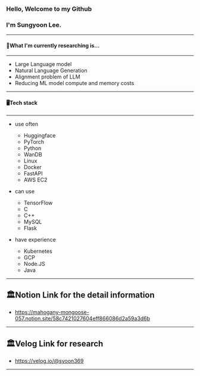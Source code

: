 ### Hello, Welcome to my Github
### I'm Sungyoon Lee.
---
#### 📖What I'm currently researching is...
---
- Large Language model
- Natural Language Generation
- Alignment problem of LLM
- Reducing ML model compute and memory costs
---
#### 🖥️Tech stack
---
- use often
	
    - Huggingface
    - PyTorch
    - Python
    - WanDB
    - Linux
    - Docker
    - FastAPI
    - AWS EC2
- can use
	
    - TensorFlow
    - C
    - C++
    - MySQL
    - Flask
- have experience
	
    - Kubernetes
    - GCP
    - Node.JS
    - Java
    
    

---
🏛️Notion Link for the detail information
---
- https://mahogany-mongoose-057.notion.site/58c7421027604eff866086d2a59a3d6b

---
🏛️Velog Link for research
---
- https://velog.io/@syoon369
---

<!--
**reesony/reesony** is a ✨ _special_ ✨ repository because its `README.md` (this file) appears on your GitHub profile.

Here are some ideas to get you started:

- 🔭 I’m currently working on ...

- 🌱 I’m currently learning ...
- 👯 I’m looking to collaborate on ...
- 🤔 I’m looking for help with ...
- 💬 Ask me about ...
- 📫 How to reach me: ...
- 😄 Pronouns: ...
- ⚡ Fun fact: ...
-->

